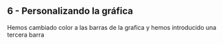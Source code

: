 ## 6 - Personalizando la gráfica

Hemos cambiado color a las barras de la grafica y hemos introducido una tercera barra
